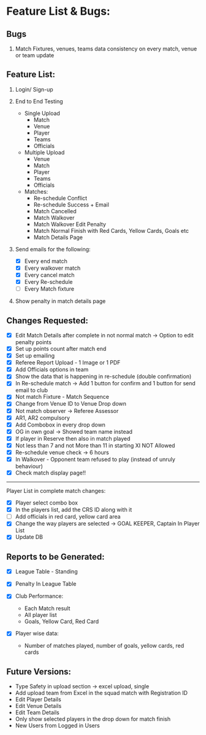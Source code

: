 # Feature List & Bugs:

## Bugs

1. Match Fixtures, venues, teams data consistency on every match, venue or team update

## Feature List:

1. Login/ Sign-up
2. End to End Testing

   - Single Upload
     - Match
     - Venue
     - Player
     - Teams
     - Officials
   - Multiple Upload
     - Venue
     - Match
     - Player
     - Teams
     - Officials
   - Matches:
     - Re-schedule Conflict
     - Re-schedule Success + Email
     - Match Cancelled
     - Match Walkover
     - Match Walkover Edit Penalty
     - Match Normal Finish with Red Cards, Yellow Cards, Goals etc
     - Match Details Page

3. Send emails for the following:
   - [x] Every end match
   - [x] Every walkover match
   - [x] Every cancel match
   - [x] Every Re-schedule
   - [ ] Every Match fixture
4. Show penalty in match details page

## Changes Requested:

- [x] Edit Match Details after complete in not normal match -> Option to edit penalty points
- [x] Set up points count after match end
- [x] Set up emailing
- [x] Referee Report Upload - 1 Image or 1 PDF
- [x] Add Officials options in team
- [x] Show the data that is happening in re-schedule (double confirmation)
- [x] In Re-schedule match -> Add 1 button for confirm and 1 button for send email to club
- [x] Not match Fixture - Match Sequence
- [x] Change from Venue ID to Venue Drop down
- [x] Not match observer -> Referee Assessor
- [x] AR1, AR2 compulsory
- [x] Add Combobox in every drop down
- [x] OG in own goal -> Showed team name instead
- [x] If player in Reserve then also in match played
- [x] Not less than 7 and not More than 11 in starting XI NOT Allowed
- [x] Re-schedule venue check -> 6 hours
- [x] In Walkover - Opponent team refused to play (instead of unruly behaviour)
- [x] Check match display page!!

---

Player List in complete match changes:

- [x] Player select combo box
- [x] In the players list, add the CRS ID along with it
- [ ] Add officials in red card, yellow card area
- [x] Change the way players are selected -> GOAL KEEPER, Captain In Player List
- [x] Update DB

## Reports to be Generated:

- [x] League Table - Standing
- [x] Penalty In League Table
- [x] Club Performance:

  - Each Match result
  - All player list
  - Goals, Yellow Card, Red Card

- [x] Player wise data:
  - Number of matches played, number of goals, yellow cards, red cards

## Future Versions:

- Type Safety in upload section -> excel upload, single
- Add upload team from Excel in the squad match with Registration ID
- Edit Player Details
- Edit Venue Details
- Edit Team Details
- Only show selected players in the drop down for match finish
- New Users from Logged in Users
